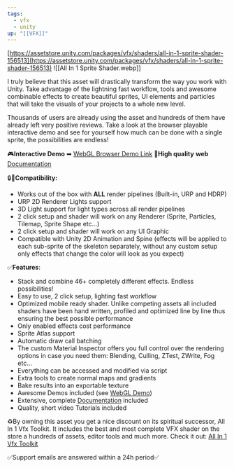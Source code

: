 ```yaml
---
tags:
  - vfx
  - unity
up: "[[VFX]]"
---
```

[https://assetstore.unity.com/packages/vfx/shaders/all-in-1-sprite-shader-156513](https://assetstore.unity.com/packages/vfx/shaders/all-in-1-sprite-shader-156513)
![[All In 1 Sprite Shader.webp]]

I truly believe that this asset will drastically transform the way you work with Unity. Take advantage of the lightning fast workflow, tools and awesome combinable effects to create beautiful sprites, UI elements and particles that will take the visuals of your projects to a whole new level.

Thousands of users are already using the asset and hundreds of them have already left very positive reviews. Take a look at the browser playable interactive demo and see for yourself how much can be done with a single sprite, the possibilities are endless!

🎮**Interactive Demo** ➡ [WebGL Browser Demo Link](https://geribp.itch.io/all-in-1-sprite-shader-demo)
📖**High quality** **web** [Documentation](https://seasidestudios.gitbook.io/seaside-studios/sprite-shader)

🔒🔑**Compatibility:**
- Works out of the box with **ALL** render pipelines (Built-in, URP and HDRP)
- URP 2D Renderer Lights support
- 3D Light support for light types across all render pipelines
- 2 click setup and shader will work on any Renderer (Sprite, Particles, Tilemap, Sprite Shape etc…)
- 2 click setup and shader will work on any UI Graphic
- Compatible with Unity 2D Animation and Spine (effects will be applied to each sub-sprite of the skeleton separately, without any custom setup only effects that change the color will look as you expect)

✅**Features**:
- Stack and combine 46+ completely different effects. Endless possibilities!
- Easy to use, 2 click setup, lighting fast workflow
- Optimized mobile ready shader. Unlike competing assets all included shaders have been hand written, profiled and optimized line by line thus ensuring the best possible performance
- Only enabled effects cost performance
- Sprite Atlas support
- Automatic draw call batching
- The custom Material Inspector offers you full control over the rendering options in case you need them: Blending, Culling, ZTest, ZWrite, Fog etc...
- Everything can be accessed and modified via script
- Extra tools to create normal maps and gradients
- Bake results into an exportable texture
- Awesome Demos included (see [WebGL Demo](https://geribp.itch.io/all-in-1-sprite-shader-demo))
- Extensive, complete [Documentation](https://seasidestudios.gitbook.io/seaside-studios/sprite-shader) included
- Quality, short video Tutorials included

♻️By owning this asset you get a nice discount on its spiritual successor, All In 1 Vfx Toolkit. It includes the best and most complete VFX shader on the store a hundreds of assets, editor tools and much more. Check it out: [All In 1 Vfx Toolkit](https://assetstore.unity.com/packages/vfx/all-in-1-vfx-toolkit-206665)

✅Support emails are answered within a 24h period✅